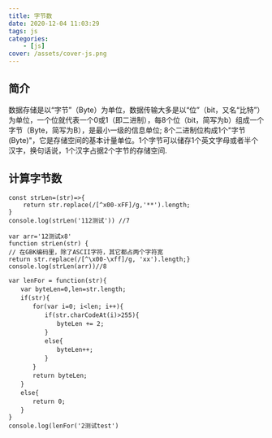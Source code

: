 ```yaml
---
title: 字节数
date: 2020-12-04 11:03:29
tags: js
categories: 
    - [js]
cover: /assets/cover-js.png
---
```

## 简介
数据存储是以“字节”（Byte）为单位，数据传输大多是以“位”（bit，又名“比特”）为单位，一个位就代表一个0或1（即二进制），每8个位（bit，简写为b）组成一个字节（Byte，简写为B），是最小一级的信息单位;
8个二进制位构成1个"字节(Byte)"，它是存储空间的基本计量单位。1个字节可以储存1个英文字母或者半个汉字，换句话说，1个汉字占据2个字节的存储空间.
## 计算字节数
```
const strLen=(str)=>{
    return str.replace(/[^x00-xFF]/g,'**').length;
}
console.log(strLen('112测试')) //7
```

```
var arr='12测试x8'
function strLen(str) {
// 在GBK编码里，除了ASCII字符，其它都占两个字符宽
return str.replace(/[^\x00-\xff]/g, 'xx').length;}
console.log(strLen(arr))//8
```
```
var lenFor = function(str){
　　var byteLen=0,len=str.length;
　　if(str){
　　　　for(var i=0; i<len; i++){
　　　　　　if(str.charCodeAt(i)>255){
　　　　　　　　byteLen += 2;
　　　　　　}
　　　　　　else{
　　　　　　　　byteLen++;
　　　　　　}
　　　　}
　　　　return byteLen;
　　}
　　else{
　　　　return 0;
　　}
}
console.log(lenFor('2测试test')
```